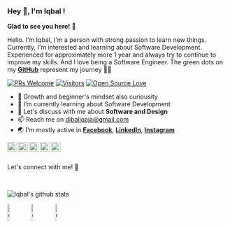 ### Hey 👋, I'm Iqbal !

**Glad to see you here!** :star_struck:

Hello. I'm Iqbal, I'm a person with strong passion to learn new things. Currently, I'm interested and learning about Software Development. Experienced for approximately more 1 year and always try to continue to improve my skills. And I love being a Software Engineer. The green dots on my [**GitHub**](https://github.com/dibaliqaja?tab=repositories) represent my journey :running_man:

[![PRs Welcome](https://img.shields.io/badge/PRs-welcome-brightgreen.svg?style=flat&logo=github)](https://github.com/dibaliqaja) [![Visitors](https://visitor-badge.glitch.me/badge?page_id=dibaliqaja.visitor-badge)](https://github.com/dibaliqaja) [![Open Source Love](https://badges.frapsoft.com/os/v2/open-source.svg?v=103)](https://github.com/dibaliqaja)

- 🧠 Growth and beginner's mindset also curiousity
- 🌱 I’m currently learning about Software Development
- 💬 Let's discuss with me about **Software and Design**
- 📫 Reach me on dibaliqaja@gmail.com 
- 🌏 I'm mostly active in 
    **[Facebook](https://www.facebook.com/dibaliqaja/)**, 
    **[LinkedIn](https://www.linkedin.com/in/dibaliqaja/)**, 
    **[Instagram](https://www.instagram.com/dibaliqaja/)** 

<a href="https://www.linkedin.com/in/dibaliqaja">
  <img align="left" alt="Iqbal's LinkedIn" width="22px" src="https://cdn.jsdelivr.net/npm/simple-icons@v3/icons/linkedin.svg" />
</a>
<a href="https://www.instagram.com/dibaliqaja">
  <img align="left" alt="Iqbal's Instagram" width="22px" src="https://cdn.jsdelivr.net/npm/simple-icons@v3/icons/instagram.svg" />
</a>
<a href="https://www.facebook.com/dibaliqaja">
  <img align="left" alt="Iqbal's Facebook" width="22px" src="https://cdn.jsdelivr.net/npm/simple-icons@v3/icons/facebook.svg" />
</a>
<a href="https://dribbble.com/dibaliqaja">
  <img align="left" alt="Iqbal's Dribbble" width="22px" src="https://cdn.jsdelivr.net/npm/simple-icons@v3/icons/dribbble.svg" />
</a>
<a href="https://medium.com/dibaliqaja">
  <img align="left" alt="Iqbal's Medium" width="22px" src="https://cdn.jsdelivr.net/npm/simple-icons@v3/icons/medium.svg" />
</a>

<br/><br/>

Let's connect with me! 🚀 

<br/>

 ![Iqbal's github stats](https://github-readme-stats.vercel.app/api?username=dibaliqaja)

<!-- <img alt="GIF" width="38%" src="https://camo.githubusercontent.com/4a1373646ed18da95a6d86d4131e0f4ead0236fd/68747470733a2f2f6d656469612e67697068792e636f6d2f6d656469612f38333648694a633770677a7938694e58436e2f67697068792e676966" /> -->

<img alt="GIF" width="10%" src="https://media.giphy.com/media/Q7SKqn3G97xpmfSOvG/giphy.gif"/>
<img alt="GIF" width="10%" src="https://media.giphy.com/media/Q7SKqn3G97xpmfSOvG/giphy.gif"/>
<img alt="GIF" width="10%" src="https://media.giphy.com/media/Q7SKqn3G97xpmfSOvG/giphy.gif"/>
